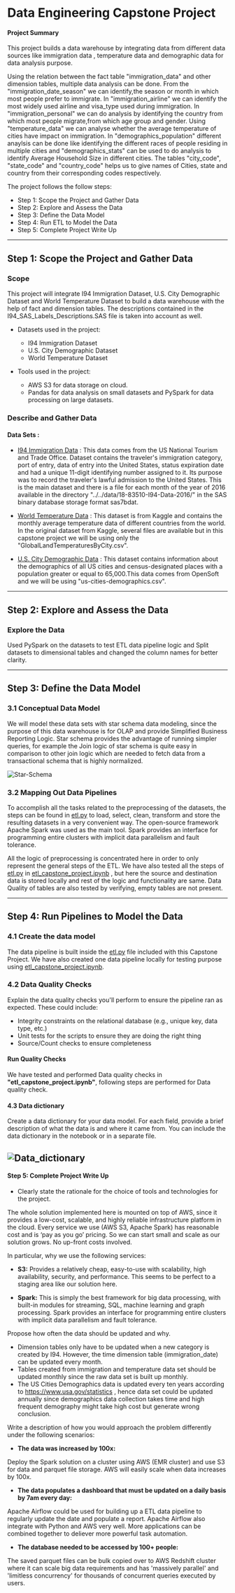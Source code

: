 # Data Engineering Capstone Project

#### Project Summary
This project builds a data warehouse by integrating data from different data sources like immigration data , temperature data and demographic data for data analysis purpose.

Using the relation between the fact table "immigration_data" and other dimension tables, multiple data analysis can be done.
From the "immigration_date_season" we can identify,the season or month in which most people prefer to immigrate.
In "immigration_airline" we can identify the most widely used airline and visa_type used during immigration.
In "immigration_personal" we can do analysis by identifying the country from which most people migrate,from which age group and gender.
Using "temperature_data" we can analyse whether the average temperature of cities have impact on immigration.
In "demographics_population" different anaylsis can be done like identifying the different races of people residing in multiple cities and
"demographics_stats" can be used to do analysis to identify Average Household Size in different cities.
The tables "city_code", "state_code" and "country_code" helps us to give names of Cities, state and country from their corresponding codes respectively.
 
The project follows the follow steps:
* Step 1: Scope the Project and Gather Data
* Step 2: Explore and Assess the Data
* Step 3: Define the Data Model
* Step 4: Run ETL to Model the Data
* Step 5: Complete Project Write Up

---

## Step 1: Scope the Project and Gather Data

### Scope
This project will integrate I94 Immigration Dataset, U.S. City Demographic Dataset and World Temperature Dataset to build a data warehouse with the help of fact and dimension tables. The descriptions contained in the I94_SAS_Labels_Descriptions.SAS file is taken into account as well.

* Datasets used in the project:
    * I94 Immigration Dataset
    * U.S. City Demographic Dataset
    * World Temperature Dataset

* Tools used in the project:
    * AWS S3 for data storage on cloud.
    * Pandas for data analysis on small datasets and PySpark for data processing on large datasets.



### Describe and Gather Data 

#### Data Sets :

* [I94 Immigration Data](https://www.trade.gov/national-travel-and-tourism-office) : 
    This data comes from the US National Tourism and Trade Office. Dataset contains the traveler's immigration category, port of entry, data of entry into the United States, status expiration date and had a unique 11-digit identifying number assigned to it. Its purpose was to record the traveler's lawful admission to the United States. This is the main dataset and there is a file for each month of the year of 2016 available in the directory "../../data/18-83510-I94-Data-2016/" in the SAS binary database storage format sas7bdat.
    
* [World Temperature Data](https://www.kaggle.com/berkeleyearth/climate-change-earth-surface-temperature-data) :
    This dataset is from Kaggle and contains the monthly average temperature data of different countries from the world. In the original dataset from Kaggle, several files are available but in this capstone project we will be using only the "GlobalLandTemperaturesByCity.csv".

* [U.S. City Demographic Data](https://public.opendatasoft.com/explore/dataset/us-cities-demographics/export/) :
    This dataset contains information about the demographics of all US cities and census-designated places with a population greater or equal to 65,000.This data comes from OpenSoft and we will be using "us-cities-demographics.csv".
---
    
## Step 2: Explore and Assess the Data
### Explore the Data 

Used PySpark on the datasets to test ETL data pipeline logic and Split datasets to dimensional tables and changed the column names for better clarity.

---

## Step 3: Define the Data Model
### 3.1 Conceptual Data Model

We will model these data sets with star schema data modeling, since the purpose of this data warehouse is for OLAP and provide Simplified Business Reporting Logic. Star schema provides the advantage of running simpler queries, for example the Join logic of star schema is quite easy in comparison to other join logic which are needed to fetch data from a transactional schema that is highly normalized.

![Star-Schema](images/star-schema.png)

### 3.2 Mapping Out Data Pipelines

To accomplish all the tasks related to the preprocessing of the datasets, the steps can be found in [etl.py](https://github.com/rsuwasiya17/Data-Engineering-Capstone-Project/blob/main/etl.py) to load, select, clean, transform and store the resulting datasets in a very convenient way. The open-source framework Apache Spark was used as the main tool. Spark provides an interface for programming entire clusters with implicit data parallelism and fault tolerance.

All the logic of preprocessing is concentrated here in order to only represent the general steps of the ETL. We have also tested all the steps of [etl.py](https://github.com/rsuwasiya17/Data-Engineering-Capstone-Project/blob/main/etl.py) in [etl_capstone_project.ipynb](https://github.com/rsuwasiya17/Data-Engineering-Capstone-Project/blob/main/etl_capstone_project.ipynb) , but here the source and destination data is stored locally and rest of the logic and functionality are same. Data Quality of tables are also tested by verifying, empty tables are not present.

---
## Step 4: Run Pipelines to Model the Data 
### 4.1 Create the data model

The data pipeline is built inside the [etl.py](https://github.com/rsuwasiya17/Data-Engineering-Capstone-Project/blob/main/etl.py) file included with this Capstone Project.
We have also created one data pipeline locally for testing purpose using [etl_capstone_project.ipynb](https://github.com/rsuwasiya17/Data-Engineering-Capstone-Project/blob/main/etl_capstone_project.ipynb).

### 4.2 Data Quality Checks
Explain the data quality checks you'll perform to ensure the pipeline ran as expected. These could include:
 * Integrity constraints on the relational database (e.g., unique key, data type, etc.)
 * Unit tests for the scripts to ensure they are doing the right thing
 * Source/Count checks to ensure completeness
 
#### Run Quality Checks
We have tested and performed Data quality checks in **"etl_capstone_project.ipynb"**, following steps are performed for Data quality check.

#### 4.3 Data dictionary 
Create a data dictionary for your data model. For each field, provide a brief description of what the data is and where it came from. You can include the data dictionary in the notebook or in a separate file.

![Data_dictionary](images/Data_dictionary.png)
---

#### Step 5: Complete Project Write Up
* Clearly state the rationale for the choice of tools and technologies for the project.

The whole solution implemented here is mounted on top of AWS, since it provides a low-cost, scalable, and highly reliable infrastructure platform in the cloud. Every service we use (AWS S3, Apache Spark) has reasonable cost and is ‘pay as you go’ pricing. So we can start small and scale as our solution grows. No up-front costs involved.

In particular, why we use the following services:

* __S3:__ Provides a relatively cheap, easy-to-use with scalability, high availability, security, and performance. This seems to be perfect to a staging area like our solution here.

* __Spark:__ This is simply the best framework for big data processing, with built-in modules for streaming, SQL, machine learning and graph processing. Spark provides an interface for programming entire clusters with implicit data parallelism and fault tolerance.

Propose how often the data should be updated and why.
* Dimension tables only have to be updated when a new category is created by I94. However, the time dimension table (immigration_date) can be updated every month.
* Tables created from immigration and temperature data set should be updated monthly since the raw data set is built up monthly.
* The US Cities Demographics data is updated every ten years according to https://www.usa.gov/statistics , hence data set could be updated annually since demographics data collection takes time and high frequent demography might take high cost but generate wrong conclusion.

Write a description of how you would approach the problem differently under the following scenarios:
* **The data was increased by 100x:**
 
Deploy the Spark solution on a cluster using AWS (EMR cluster) and use S3 for data and parquet file storage. AWS will easily scale when data increases by 100x.
* **The data populates a dashboard that must be updated on a daily basis by 7am every day:**
 
Apache Airflow could be used for building up a ETL data pipeline to regularly update the date and populate a report. Apache Airflow also integrate with Python and AWS very well. More applications can be combined together to deliever more powerful task automation.

* **The database needed to be accessed by 100+ people:**

The saved parquet files can be bulk copied over to AWS Redshift cluster where it can scale big data requirements and has 'massively parallel' and 'limitless concurrency' for thousands of concurrent queries executed by users.
